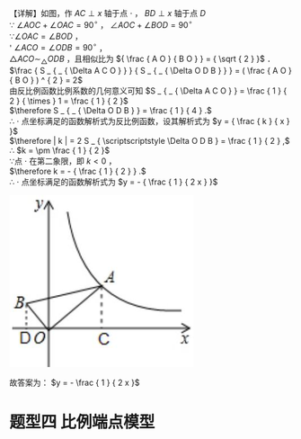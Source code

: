 【详解】如图，作 $A C \perp x$ 轴于点 $\cdot$ ， $B D \perp x$ 轴于点 $D$   
∵ $\angle A O C + \angle O A C = 9 0 ^ { \circ }$ ， $\angle A O C + \angle B O D = 9 0 ^ { \circ }$   
$\because \angle O A C = \angle B O D$ ，  
' $\angle A C O = \angle O D B = 9 0 ^ { \circ }$ ，  
$\triangle A C O \sim _ { \triangle } O D B$ ，且相似比为 ${ \frac { A O } { B O } } = { \sqrt { 2 } }$ ．  
$\frac { S _ { _ { \Delta A C O } } } { S _ { _ { \Delta O D B } } } = ( \frac { A O } { B O } ) ^ { 2 } = 2$   
由反比例函数比例系数的几何意义可知 $S _ { _ { \Delta A C O } } = \frac { 1 } { 2 } { \times } 1 = \frac { 1 } { 2 }$   
$\therefore S _ { _ { \Delta O D B } } = \frac { 1 } { 4 } .$   
∴ $\cdot$ 点坐标满足的函数解析式为反比例函数，设其解析式为 $y = { \frac { k } { x } }$   
$\therefore | k | = 2 S _ { \scriptscriptstyle \Delta O D B } = \frac { 1 } { 2 } ,$   
∴ $k = \pm \frac { 1 } { 2 }$   
∵点 $\cdot$ 在第二象限，即 $k < 0$ ，  
$\therefore k = - { \frac { 1 } { 2 } } .$   
∴ $\cdot$ 点坐标满足的函数解析式为 $y = - { \frac { 1 } { 2 x } }$

![](<../../qs_image_DB/专题1-4_一文搞定反比例函数7个模型，13类题型（解析版）_/ad1e141779bed9adbaa3d78175a96ad6d2af6b284695a35363aaefe0729269b7.jpg>)

故答案为： $y = - \frac { 1 } { 2 x }$

# 题型四 比例端点模型

